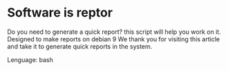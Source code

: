 # Software is reptor
Do you need to generate a quick report?
this script will help you work on it.
Designed to make reports on debian 9
We thank you for visiting this article and take it to generate quick reports in the system.

Lenguage: bash
